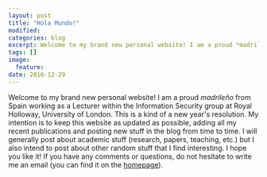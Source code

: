 ```yaml
---
layout: post
title: "Hola Mundo!"
modified:
categories: blog
excerpt: Welcome to my brand new personal website! I am a proud *madrileño* from Spain working as a Lecturer within the Information Security group at Royal Holloway, University of London...
tags: []
image:
  feature:
date: 2016-12-29
---
```


Welcome to my brand new personal website! I am a proud *madrileño* from Spain working as a Lecturer within the Information Security group at Royal Holloway, University of London. This is a kind of a new year's resolution. My intention is to keep this website as updated as possible, adding all my recent publications and posting new stuff in the blog from time to time. I will generally post about academic stuff (research, papers, teaching, etc.) but I also intend to post about other random stuff that I find interesting. I hope you like it! If you have any comments or questions, do not hesitate to write me an email (you can find it on the [homepage]({{site.url}})).
